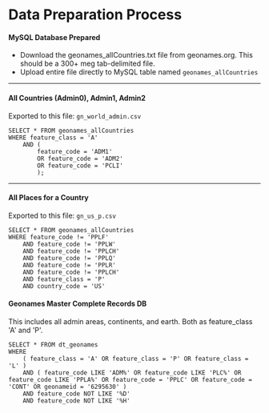 # Data Preparation Process

#### MySQL Database Prepared
- Download the geonames_allCountries.txt file from geonames.org. This should be a 300+ meg tab-delimited file.
- Upload entire file directly to MySQL table named `geonames_allCountries`

---

#### All Countries (Admin0), Admin1, Admin2
Exported to this file: `gn_world_admin.csv`
```$xslt
SELECT * FROM geonames_allCountries 
WHERE feature_class = 'A' 
	AND ( 
		feature_code = 'ADM1' 
		OR feature_code = 'ADM2'
		OR feature_code = 'PCLI' 
		);
```


---

#### All Places for a Country
Exported to this file: `gn_us_p.csv`
```
SELECT * FROM geonames_allCountries 
WHERE feature_code != 'PPLF' 
	AND feature_code != 'PPLW' 
	AND feature_code != 'PPLCH'
	AND feature_code != 'PPLQ'
	AND feature_code != 'PPLR'
	AND feature_code != 'PPLCH'
	AND feature_class = 'P' 
	AND country_code = 'US'
```


#### Geonames Master Complete Records DB
This includes all admin areas, continents, and earth. Both as feature_class 'A' and 'P'.

```$xslt
SELECT * FROM dt_geonames 
WHERE 
	( feature_class = 'A' OR feature_class = 'P' OR feature_class = 'L' )
	AND ( feature_code LIKE 'ADM%' OR feature_code LIKE 'PLC%' OR feature_code LIKE 'PPLA%' OR feature_code = 'PPLC' OR feature_code = 'CONT' OR geonameid = '6295630' ) 
	AND feature_code NOT LIKE '%D' 
	AND feature_code NOT LIKE '%H'
```